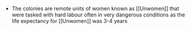 - The colonies are remote units of women known as [[Unwomen]] that were tasked with hard labour often in very dangerous conditions as the life expectancy for [[Unwomen]] was 3-4 years